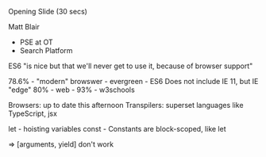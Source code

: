 Opening Slide (30 secs)

Matt Blair
 - PSE at OT
 - Search Platform

ES6 "is nice but that we'll never get to use it, because of browser support"

78.6% - "modern" browswer - evergreen - ES6
Does not include IE 11, but IE "edge"
80% - web - 93% - w3schools

Browsers: up to date this afternoon
Transpilers: superset languages like TypeScript, jsx

let - hoisting variables
const - Constants are block-scoped, like let

=> [arguments, yield] don't work
